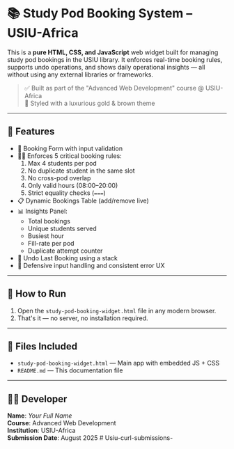 # 📚 Study Pod Booking System – USIU-Africa

This is a **pure HTML, CSS, and JavaScript** web widget built for managing study pod bookings in the USIU library. It enforces real-time booking rules, supports undo operations, and shows daily operational insights — all without using any external libraries or frameworks.

> ✅ Built as part of the "Advanced Web Development" course @ USIU-Africa  
> 🎨 Styled with a luxurious gold & brown theme

---

## 🌟 Features

- 📝 Booking Form with input validation
- 👨‍🏫 Enforces 5 critical booking rules:
  1. Max 4 students per pod
  2. No duplicate student in the same slot
  3. No cross-pod overlap
  4. Only valid hours (08:00–20:00)
  5. Strict equality checks (`===`)
- 📋 Dynamic Bookings Table (add/remove live)
- 📊 Insights Panel:
  - Total bookings
  - Unique students served
  - Busiest hour
  - Fill-rate per pod
  - Duplicate attempt counter
- 🔁 Undo Last Booking using a stack
- 🔐 Defensive input handling and consistent error UX

---

## 🚀 How to Run

1. Open the `study-pod-booking-widget.html` file in any modern browser.
2. That's it — no server, no installation required.

---

## 📁 Files Included

- `study-pod-booking-widget.html` — Main app with embedded JS + CSS
- `README.md` — This documentation file

---

## 👨‍💻 Developer

**Name**: _Your Full Name_  
**Course**: Advanced Web Development  
**Institution**: USIU-Africa  
**Submission Date**: August 2025
#   U s i u - c u r l - s u b m i s s i o n s -  
 